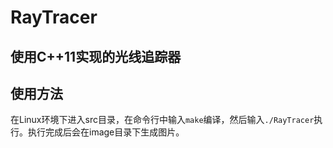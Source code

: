 # RayTracer
## 使用C++11实现的光线追踪器
## 使用方法
在Linux环境下进入src目录，在命令行中输入`make`编译，然后输入`./RayTracer`执行。执行完成后会在image目录下生成图片。